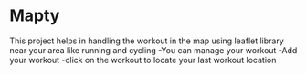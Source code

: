 # Mapty
This project helps in handling the workout in the map using leaflet library near your area like running and cycling
-You can manage your workout 
-Add your workout 
-click on the workout to locate your last workout location 

